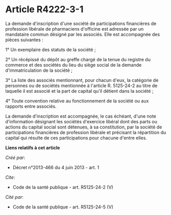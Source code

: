 # Article R4222-3-1

La demande d'inscription d'une société de participations financières de profession libérale de pharmaciens d'officine est
adressée par un mandataire commun désigné par les associés. Elle est accompagnée des pièces suivantes : 

1° Un exemplaire des statuts de la société ; 

2° Un récépissé du dépôt au greffe chargé de la tenue du registre du commerce et des sociétés du lieu du siège social de la
demande d'immatriculation de la société ; 

3° La liste des associés mentionnant, pour chacun d'eux, la catégorie de personnes ou de sociétés mentionnée à l'article R.
5125-24-2 au titre de laquelle il est associé et la part de capital qu'il détient dans la société ; 

4° Toute convention relative au fonctionnement de la société ou aux rapports entre associés. 

La demande d'inscription est accompagnée, le cas échéant, d'une note d'information désignant les sociétés d'exercice libéral
dont des parts ou actions du capital social sont détenues, à sa constitution, par la société de participations financières de
profession libérale et précisant la répartition du capital qui résulte de ces participations pour chacune d'entre elles.

**Liens relatifs à cet article**

_Créé par_:

  - Décret n°2013-466 du 4 juin 2013 - art. 1

_Cite_:

  - Code de la santé publique - art. R5125-24-2 (V)

_Cité par_:

  - Code de la santé publique - art. R5125-24-5 (V)
